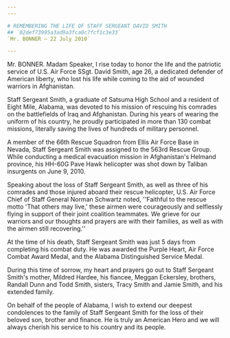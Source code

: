 ```yaml
---
---

# REMEMBERING THE LIFE OF STAFF SERGEANT DAVID SMITH
## `02def73995a3ad9a3fca0c7fcf1c3e33`
`Mr. BONNER — 22 July 2010`

---
```



Mr. BONNER. Madam Speaker, I rise today to honor the life and the 
patriotic service of U.S. Air Force SSgt. David Smith, age 26, a 
dedicated defender of American liberty, who lost his life while coming 
to the aid of wounded warriors in Afghanistan.

Staff Sergeant Smith, a graduate of Satsuma High School and a 
resident of Eight Mile, Alabama, was devoted to his mission of rescuing 
his comrades on the battlefields of Iraq and Afghanistan. During his 
years of wearing the uniform of his country, he proudly participated in 
more than 130 combat missions, literally saving the lives of hundreds 
of military personnel.

A member of the 66th Rescue Squadron from Ellis Air Force Base in 
Nevada, Staff Sergeant Smith was assigned to the 563rd Rescue Group. 
While conducting a medical evacuation mission in Afghanistan's Helmand 
province, his HH-60G Pave Hawk helicopter was shot down by Taliban 
insurgents on June 9, 2010.

Speaking about the loss of Staff Sergeant Smith, as well as three of 
his comrades and those injured aboard their rescue helicopter, U.S. Air 
Force Chief of Staff General Norman Schwartz noted, ''Faithful to the 
rescue motto 'That others may live,' these airmen were courageously and 
selflessly flying in support of their joint coalition teammates. We 
grieve for our warriors and our thoughts and prayers are with their 
families, as well as with the airmen still recovering.''

At the time of his death, Staff Sergeant Smith was just 5 days from 
completing his combat duty. He was awarded the Purple Heart, Air Force 
Combat Award Medal, and the Alabama Distinguished Service Medal.

During this time of sorrow, my heart and prayers go out to Staff 
Sergeant Smith's mother, Mildred Hardee, his fiancee, Meggan Eckersley, 
brothers, Randall Dunn and Todd Smith, sisters, Tracy Smith and Jamie 
Smith, and his extended family.

On behalf of the people of Alabama, I wish to extend our deepest 
condolences to the family of Staff Sergeant Smith for the loss of their 
beloved son, brother and finance. He is truly an American Hero and we 
will always cherish his service to his country and its people.
